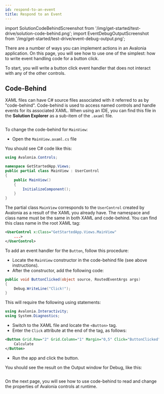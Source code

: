 ```yaml
---
id: respond-to-an-event
title: Respond to an Event
---
```


import SolutionCodeBehindScreenshot from '/img/get-started/test-drive/solution-code-behind.png';
import EventDebugOutputScreenshot from '/img/get-started/test-drive/event-debug-output.png';

There are a number of ways you can implement actions in an Avalonia application. On this page, you will see how to use 
one of the simplest: how to write event handling code for a button click.

To start, you will write a button click event handler that does not interact with any of the other controls.

## Code-Behind

XAML files can have C# source files associated with it referred to as by "code-behind". Code-behind is used to access 
named controls and handle events for its associated XAML. When using an IDE, you can find this file in 
the **Solution Explorer** as a sub-item of the `.axaml` file.

<img className="center" src={SolutionCodeBehindScreenshot} alt="" />

To change the code-behind for `MainView`:

- Open the `MainView.axaml.cs` file

You should see C# code like this:

```csharp
using Avalonia.Controls;

namespace GetStartedApp.Views;
public partial class MainView : UserControl
{
    public MainView()
    {
        InitializeComponent();
    }
}
```

The partial class `MainView` corresponds to the `UserControl` created by Avalonia as a result of the XAML you already 
have. The namespace and class name must be the same in both XAML and code-behind. You can find this class name in the 
root XAML tag:

```xml
<UserControl x:Class="GetStartedApp.Views.MainView"
    ...>
</UserControl>
```

To add an event handler for the `Button`, follow this procedure:

- Locate the `MainView` constructor in the code-behind file (see above instructions).
- After the constructor, add the following code:

```csharp
public void ButtonClicked(object source, RoutedEventArgs args)
{
    Debug.WriteLine("Click!");
}
```

This will require the following using statements:

```cs
using Avalonia.Interactivity;
using System.Diagnostics;
```

- Switch to the XAML file and locate the `<Button>` tag.
- Enter the `Click` attribute at the end of the tag, as follows:

```xml
<Button Grid.Row="2" Grid.Column="1" Margin="0,5" Click="ButtonClicked">
    Calculate
</Button>
```

- Run the app and click the button.

You should see the result on the Output window for Debug, like this:

<img className="center" src={EventDebugOutputScreenshot} alt="" />

On the next page, you will see how to use code-behind to read and change the properties of Avalonia controls at runtime.

